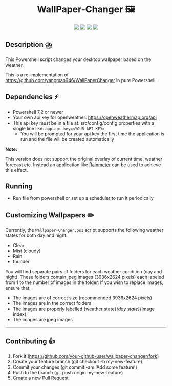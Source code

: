 <h1 align="center">
    WallPaper-Changer 🖼️
</h1>


<p align="center">
    <img src="https://img.shields.io/badge/os-windows-blue.svg"> 
    <img src="https://img.shields.io/github/stars/Lillevang/wallpaper-changer?color=ccf">
    <img src="https://img.shields.io/badge/license-MIT-dfd.svg">
    <img src="https://img.shields.io/github/contributors/Lillevang/wallpaper-changer?color=9ea">
   
</p>



## Description ⛈️

This Powershell script changes your desktop wallpaper based on the weather.

This is a re-implementation of https://github.com/yangman946/WallPaperChanger in pure Powershell.

## Dependencies ⚡

- Powershell 7.2 or newer
- Your own api key for openweather: https://openweathermap.org/api
- This api key must be in a file at: src/config/config.properties with a single line like: `app.api-key=<YOUR-API-KEY>`
  - You will be prompted for your api key the first time the application is run and the file will be created automatically

**Note:**

This version does not support the original overlay of current time, weather forecast etc. Instead an application like [Rainmeter](https://www.rainmeter.net/) can be used to achieve this effect.


## Running
- Run file from powershell or set up a scheduler to run it periodically



## Customizing Wallpapers ✏️

Currently, the `Wallpaper-Changer.ps1` script supports the following weather states for both day and night:
- Clear
- Mist (cloudy)
- Rain
- thunder

You will find separate pairs of folders for each weather condition (day and night). 
These folders contain jpeg images (3936x2624 pixels) each labeled from 1 to the number of images in the folder. 
If you wish to replace images, ensure that:

- The images are of correct size (recommended 3936x2624 pixels)
- The images are in the correct folders
- The images are properly labelled {weather state}_{day state}_{image index} 
- The images are jpeg images 

---

## Contributing 👍

1. Fork it (https://github.com/your-github-user/wallpaper-changer/fork)
2. Create your feature branch (git checkout -b my-new-feature)
3. Commit your changes (git commit -am 'Add some feature')
4. Push to the branch (git push origin my-new-feature)
5. Create a new Pull Request


 

